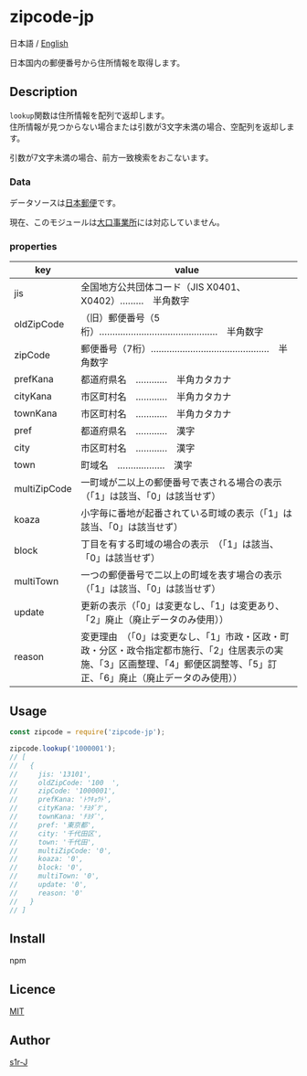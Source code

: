 zipcode-jp
==

日本語 / [English](./README_en.md)

日本国内の郵便番号から住所情報を取得します。

## Description

`lookup`関数は住所情報を配列で返却します。  
住所情報が見つからない場合または引数が3文字未満の場合、空配列を返却します。

引数が7文字未満の場合、前方一致検索をおこないます。

### Data

データソースは[日本郵便](https://www.post.japanpost.jp/zipcode/dl/readme.html)です。

現在、このモジュールは[大口事業所](https://www.post.japanpost.jp/zipcode/dl/jigyosyo/index-zip.html)には対応していません。

### properties

| key | value |
| ---- | ---- |
| jis | 全国地方公共団体コード（JIS X0401、X0402）………　半角数字 |
| oldZipCode | （旧）郵便番号（5桁）………………………………………　半角数字 |
| zipCode | 郵便番号（7桁）………………………………………　半角数字 |
| prefKana | 都道府県名　…………　半角カタカナ |
| cityKana | 市区町村名　…………　半角カタカナ |
| townKana | 市区町村名　…………　半角カタカナ |
| pref | 都道府県名　…………　漢字 |
| city | 市区町村名　…………　漢字 |
| town | 町域名　………………　漢字 |
| multiZipCode | 一町域が二以上の郵便番号で表される場合の表示（「1」は該当、「0」は該当せず） |
| koaza | 小字毎に番地が起番されている町域の表示（「1」は該当、「0」は該当せず） |
| block | 丁目を有する町域の場合の表示　（「1」は該当、「0」は該当せず） |
| multiTown | 一つの郵便番号で二以上の町域を表す場合の表示（「1」は該当、「0」は該当せず） |
| update | 更新の表示（「0」は変更なし、「1」は変更あり、「2」廃止（廃止データのみ使用）） |
| reason | 変更理由　（「0」は変更なし、「1」市政・区政・町政・分区・政令指定都市施行、「2」住居表示の実施、「3」区画整理、「4」郵便区調整等、「5」訂正、「6」廃止（廃止データのみ使用）） |

## Usage

```js
const zipcode = require('zipcode-jp');

zipcode.lookup('1000001');
// [
//   {
//     jis: '13101',
//     oldZipCode: '100  ',
//     zipCode: '1000001',
//     prefKana: 'ﾄｳｷｮｳﾄ',
//     cityKana: 'ﾁﾖﾀﾞｸ',
//     townKana: 'ﾁﾖﾀﾞ',
//     pref: '東京都',
//     city: '千代田区',
//     town: '千代田',
//     multiZipCode: '0',
//     koaza: '0',
//     block: '0',
//     multiTown: '0',
//     update: '0',
//     reason: '0'
//   }
// ]

```

## Install

npm

## Licence

[MIT](https://opensource.org/licenses/mit-license.php)  

## Author

[s1r-J](https://github.com/s1r-J)
